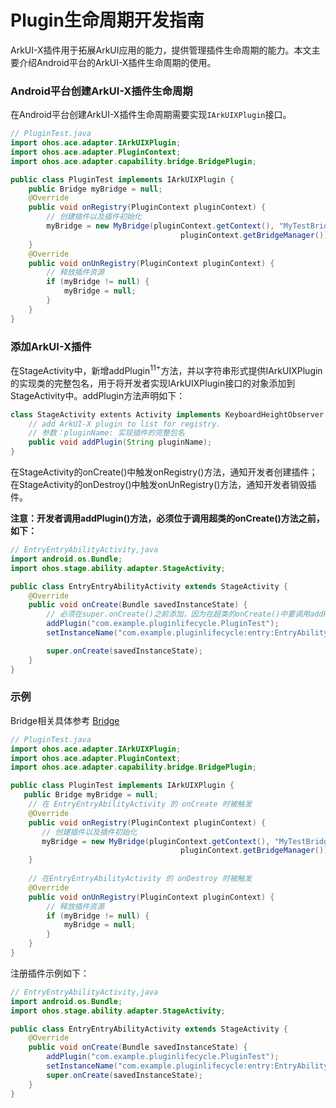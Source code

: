# Plugin生命周期开发指南

ArkUI-X插件用于拓展ArkUI应用的能力，提供管理插件生命周期的能力。本文主要介绍Android平台的ArkUI-X插件生命周期的使用。

### Android平台创建ArkUI-X插件生命周期

在Android平台创建ArkUI-X插件生命周期需要实现` IArkUIXPlugin `接口。

```java
// PluginTest.java
import ohos.ace.adapter.IArkUIXPlugin;
import ohos.ace.adapter.PluginContext;
import ohos.ace.adapter.capability.bridge.BridgePlugin;

public class PluginTest implements IArkUIXPlugin {
    public Bridge myBridge = null;
    @Override
    public void onRegistry(PluginContext pluginContext) {
        // 创建插件以及插件初始化
        myBridge = new MyBridge(pluginContext.getContext(), "MyTestBridge", 
                                      pluginContext.getBridgeManager());
    }
    @Override
    public void onUnRegistry(PluginContext pluginContext) {
        // 释放插件资源
        if (myBridge != null) {
            myBridge = null;
        }
    }
}
```

### 添加ArkUI-X插件

在StageActivity中，新增addPlugin<sup>11+</sup>方法，并以字符串形式提供IArkUIXPlugin的实现类的完整包名，用于将开发者实现IArkUIXPlugin接口的对象添加到StageActivity中。addPlugin方法声明如下：

```java
class StageActivity extents Activity implements KeyboardHeightObserver {
    // add ArkUI-X plugin to list for registry.
    // 参数：pluginName: 实现插件的完整包名
	public void addPlugin(String pluginName); 
}
```

在StageActivity的onCreate()中触发onRegistry()方法，通知开发者创建插件；在StageActivity的onDestroy()中触发onUnRegistry()方法，通知开发者销毁插件。

 **注意：开发者调用addPlugin()方法，必须位于调用超类的onCreate()方法之前，如下：**

```java
// EntryEntryAbilityActivity,java
import android.os.Bundle;
import ohos.stage.ability.adapter.StageActivity;

public class EntryEntryAbilityActivity extends StageActivity {
    @Override
    public void onCreate(Bundle savedInstanceState) {
        // 必须在super.onCreate()之前添加，因为在超类的onCreate()中要调用addPlugin()添加的对象
        addPlugin("com.example.pluginlifecycle.PluginTest");
        setInstanceName("com.example.pluginlifecycle:entry:EntryAbility:");

        super.onCreate(savedInstanceState);
    }
}
```

### 示例

Bridge相关具体参考 [Bridge](how-to-use-bridge-on-android.md)

```java
// PluginTest.java
import ohos.ace.adapter.IArkUIXPlugin;
import ohos.ace.adapter.PluginContext;
import ohos.ace.adapter.capability.bridge.BridgePlugin;

public class PluginTest implements IArkUIXPlugin {
   public Bridge myBridge = null;
    // 在 EntryEntryAbilityActivity 的 onCreate 时被触发
    @Override
    public void onRegistry(PluginContext pluginContext) {
       // 创建插件以及插件初始化
       myBridge = new MyBridge(pluginContext.getContext(), "MyTestBridge", 
                                      pluginContext.getBridgeManager());
    }
    
    // 在EntryEntryAbilityActivity 的 onDestroy 时被触发
    @Override
    public void onUnRegistry(PluginContext pluginContext) {
		// 释放插件资源
        if (myBridge != null) {
            myBridge = null;
        }
    }
}
```

注册插件示例如下：

```java
// EntryEntryAbilityActivity,java
import android.os.Bundle;
import ohos.stage.ability.adapter.StageActivity;

public class EntryEntryAbilityActivity extends StageActivity {
    @Override
    public void onCreate(Bundle savedInstanceState) {
        addPlugin("com.example.pluginlifecycle.PluginTest");
        setInstanceName("com.example.pluginlifecycle:entry:EntryAbility:");
        super.onCreate(savedInstanceState);
    }
}
```







